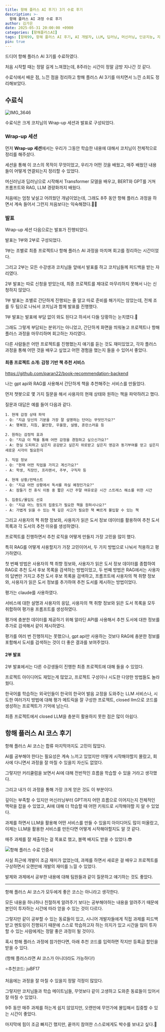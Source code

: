 ```yaml
---
title: 항해 플러스 AI 후기) 3기 수료 후기
description: >-
  항해 플러스 AI 과정 수료 후기
author: 김가은
date: 2025-05-31 20:00:00 +0900
categories: [항해플러스AI]
tags: [항해99, 항해 플러스 AI 후기, AI 개발자, LLM, 딥러닝, 머신러닝, 인공지능, 자연어 처리, RAG, 부트캠프 후기]
pin: true
---
```


드디어 항해 플러스 AI 3기를 수료하였다.

처음 시작할 때는 정말 길게 느껴졌는데, 8주라는 시간이 정말 금방 지나간 것 같다.

수료식에서 배운 점, 느낀 점을 정리하고 항해 플러스 AI 3기를 마치면서 느낀 소회도 정리해보았다.

## 수료식

![IMG_3646](https://github.com/user-attachments/assets/0c9311f9-cc32-4bc9-9ad5-03541f6e6fd5)

수료식은 크게 코치님의 Wrap-up 세션과 발표로 구성되었다.

### Wrap-up 세션

먼저 **Wrap-up 세션**에서는 우리가 그동안 학습한 내용에 대해서 코치님이 전체적으로 정리를 해주셨다.

세션을 통해 이 코스의 목적이 무엇이었고, 우리가 어떤 것을 배웠고, 매주 배웠던 내용들이 어떻게 연결되는지 정리할 수 있었다.

머신러닝과 딥러닝으로 시작해서 Transformer 모델을 배우고, BERT와 GPT를 거쳐 프롬프트와 RAG, LLM 경량화까지 배웠다.

처음에는 엄청 낯설고 어려웠던 개념이었는데, 그래도 8주 동안 항해 플러스 과정을 하면서 계속 들어서 그런지 처음보다는 익숙해졌다.🤣🤣

### 발표

Wrap-up 세션 다음으로는 발표가 진행되었다.

발표는 1부와 2부로 구성되었다.

1부는 조별로 최종 프로젝트나 항해 플러스 AI 과정을 마치며 회고를 정리하는 시간이었다.

그리고 2부는 모든 수강생과 코치님들 앞에서 발표를 하고 코치님들께 피드백을 받는 자리였다.

2부 발표는 따로 신청을 받았는데, 최종 프로젝트를 제대로 마무리하지 못해서 나는 신청하지 않았다.

1부 발표는 조별로 간단하게 진행되는 줄 알고 따로 준비를 해가지는 않았는데, 전체 조를 두 팀으로 나눠서 코치님과 함께 발표를 진행했다.

1부 발표는 발표에 부담 없이 와도 된다고 하셔서 다들 당황하는 눈치였다.🤣

그래도 그렇게 부담되는 분위기는 아니었고, 간단하게 화면을 띄워놓고 프로젝트나 항해 플러스 과정을 마무리하며 회고하는 자리였다.

다른 사람들은 어떤 프로젝트를 진행했는지 얘기를 듣는 것도 재미있었고, 각자 플러스 과정을 통해 어떤 것을 배우고 싶었고 어떤 경험을 했는지 들을 수 있어서 좋았다.

#### 최종 프로젝트 소개: 감정 기반 책 추천 서비스

https://github.com/paran22/book-recommendation-backend

나는 gpt api와 RAG를 사용해서 간단하게 책을 추천해주는 서비스를 만들었다.

먼저 챗봇으로 몇 가지 질문을 해서 사용자의 현재 상태와 원하는 책을 파악하려고 했다.

질문과 대답은 예를 들어 다음과 같다.

```
1. 현재 감정 상태 파악 
- Q: "지금 당신의 기분을 가장 잘 설명하는 단어는 무엇인가요?" 
- A: 행복함, 지침, 불안함, 우울함, 설렘, 혼란스러움 등

2. 원하는 감정적 효과 
- Q: "지금 이 책을 통해 어떤 감정을 경험하고 싶으신가요?" 
- A: 현실 도피하고 싶은지 공감받고 싶은지 위로받고 싶은지 영감과 동기부여를 얻고 싶은지 새로운 시각이 필요한지

3. 직업 정보 
- Q: "현재 어떤 직업을 가지고 계신가요?" 
- A: 학생, 직장인, 프리랜서, 주부, 구직자 등

4. 현재 상황/컨텍스트 
- Q: "지금 어떤 상황에서 독서를 하실 예정인가요?" 
- A: 잠들기 전 휴식 이동 중 짧은 시간 주말 여유로운 시간 스트레스 해소를 위한 시간

5. 집중도/몰입도 선호 
- Q: "지금 어느 정도의 집중도가 필요한 책을 원하시나요?" 
- A: 가볍게 읽을 수 있는 책 깊은 사고가 필요한 책 빠르게 몰입할 수 있는 책
```

그리고 사용자의 책 취향 정보와, 사용자가 읽은 도서 정보 데이터를 활용하여 추천 도서 목록과 각 도서의 추천 이유를 생성하였다.

프로젝트를 진행하면서 추천 로직을 어떻게 만들지 가장 고민을 많이 했다.

특히 RAG를 어떻게 사용할지가 가장 고민이어서, 두 가지 방법으로 나눠서 적용하고 평가하였다.

첫 번째 방법은 사용자의 책 취향 정보와, 사용자가 읽은 도서 정보 데이터를 종합하여 RAG로 추천 도서 후보 목록을 검색하는 방법이었고,
두 번째 방법은 RAG에서는 사용자의 답변만 가지고 추천 도서 후보 목록을 검색하고, 프롬프트에 사용자의 책 취향 정보와, 사용자가 읽은 도서 정보를 추가하여 추천 도서를 제시하는 방법이었다.

평가는 claude를 사용하였다.

서비스에 대한 설명과 사용자의 응답, 사용자의 책 취향 정보와 읽은 도서 목록을 모두 취합하여 평가용 프롬프트를 생성하였다.

평가에 충분한 데이터를 제공하기 위해 알라딘 API를 사용해서 추천 도서에 대한 정보를 추가로 검색해서 같이 제시하였다.

평가를 여러 번 진행하지는 못했으나, gpt api만 사용하는 것보다 RAG에 충분한 정보를 포함해서 도서를 검색하는 것이 더 좋은 결과를 보여주었다.

#### 2부 발표

2부 발표에서는 다른 수강생들이 진행한 최종 프로젝트에 대해 들을 수 있었다.

프로젝트 아이디어도 재밌는게 많았고, 프로젝트 구성이나 시도한 다양한 방법들도 놀라웠다.

한국어를 학습하는 외국인들이 한국의 한국어 발음 교정을 도와주는 LLM 서비스나, 시도한 여러가지 방법에 대해 평가 메트릭을 잘 구성한 프로젝트, closed llm으로 코드를 생성하는 프로젝트가 기억에 남는다.

최종 프로젝트에서 closed LLM을 충분히 활용하지 못한 점은 많이 아쉽다. 

## 항해 플러스 AI 코스 후기

항해 플러스 AI 코스는 합류 마지막까지도 고민이 많았다.

AI를 공부해야 한다는 필요성은 계속 느끼고 있었지만 어떻게 시작해야할지 몰랐고, 회사에 다니면서 과정을 잘 마칠 수 있을지 자신도 없었다.

그렇지만 커리큘럼을 보면서 AI에 대해 전반적인 흐름을 학습할 수 있을 거라고 생각했다.

그리고 내가 이 과정을 통해 가장 크게 얻은 것도 이 부분이다.

깊이는 부족할 수 있지만 머신러닝부터 GPT까지 어떤 흐름으로 이어지는지 전체적인 맥락을 잡을 수 있었고, AI에 대해 더 학습할 때 어떤 키워드로 시작해야할 지 알 수 있었다.

과제를 하면서 LLM을 활용해 어떤 서비스를 만들 수 있을지 아이디어도 많이 떠올랐고, 이제는 LLM을 활용한 서비스를 만든다면 어떻게 시작해야할지도 알 것 같다.

매주 과제를 잘 제출하는 걸 목표로 했고, 블랙 배지도 받을 수 있었다.😎

![항해 플러스 수료 인증서](https://github.com/user-attachments/assets/510128eb-302b-407c-8834-ba87a763616f)


사실 최근에 개발이 조금 재미가 없었는데, 과제를 하면서 새로운 걸 배우고 프로젝트를 구상하면서 오랜만에 개발의 재미를 느낄 수 있었다.

발제와 과제에서 공부한 내용에 대해 팀원들과 같이 질문하고 얘기하는 것도 좋았다.

---

항해 플러스 AI 코스가 모두에게 좋은 코스는 아니라고 생각한다.

모든 내용을 하나하나 친절하게 알려주기 보다는 공부해야하는 내용을 알려주기 때문에 본인이 투자하는 시간에 따라 얻을 수 있는 것이 다르다.

그렇지만 같이 공부할 수 있는 동료들이 있고, 시니어 개발자들에게 직접 과제를 피드백받고 멘토링이 진행되기 때문에 스스로 학습하고자 하는 의지가 있고 시간을 많이 투자할 수 있는 사람에게는 정말 좋은 과정이 될 것이다.

혹시 항해 플러스 과정에 참가한다면, 아래 추천 코드를 입력하면 작지만 등록금 할인을 받을 수 있다.

(항해 플러스라면 AI 코스가 아니더라도 가능하다!)


⭐️추천코드: juBF17

처음에는 과정을 잘 마칠 수 있을지 정말 걱정이 많았다.

그렇지만 코치님들과 학습 메이트님들, 무엇보다 같이 고생하고 도와준 동료들이 있어서 잘 마칠 수 있었다.

9주 동안 매주 과제를 하는게 쉽지 않았지만, 오랜만에 무언가에 몰입해서 집중할 수 있는 시간이 좋았다.

마지막에 힘이 조금 빠지긴 했지만, 끝까지 참여한 스스로에게도 박수를 보내고 싶다.👏
